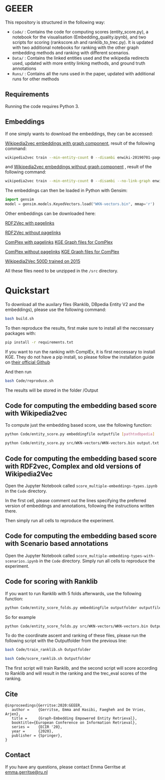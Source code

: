 # GEEER
This repository is structured in the following way:

- `Code/` : Contains the code for computing scores (entity_score.py), a notebook for the visualisation (Embedding_quality.ipynb), and two scripts for scoring (rankscore.sh and ranklib_to_trec.py). It is updated with two additional notebooks for ranking with the other graph embedding methods and ranking with different scenarios.
- `Data/` : Contains the linked entities used and the wikipedia redirects used, updated with more entity linking methods, and ground truth annotations 
- `Runs/` : Contains all the runs used in the paper, updated with additional runs for other methods

## Requirements
Running the code requires Python 3.

## Embeddings

If one simply wants to download the embeddings, they can be accessed:

[Wikipedia2vec embeddings with graph component](https://surfdrive.surf.nl/files/index.php/s/V2mc4zrcE46Ucvs/download), result of the following command:

```bash
wikipedia2vec train --min-entity-count 0 --disambi enwiki-20190701-pages-articles-multistream.xml.bz2 wikipedia2vec_trained 
```


and [Wikipedia2vec embeddings without graph component](https://surfdrive.surf.nl/files/index.php/s/OFipMGvn8zXAHqS/download)
, result of the following command:
```bash
wikipedia2vec train --min-entity-count 0 --disambi --no-link-graph enwiki-20190701-pages-articles-multistream.xml.bz2 wikipedia2vec_trained 
```

The embeddings can then be loaded in Python with Gensim:

```Python
import gensim
model = gensim.models.KeyedVectors.load("WKN-vectors.bin", mmap='r')
```

Other embeddings can be downloaded here: 

[RDF2Vec with pagelinks](https://surfdrive.surf.nl/files/index.php/s/KoQtCo9QW4lG4Mq/download)

[RDF2Vec without pagelinks](https://surfdrive.surf.nl/files/index.php/s/9YFKvrkBvXGrDIz/download)

[ComPlex with pagelinks](https://surfdrive.surf.nl/files/index.php/s/w0x9BKNXwTYN5rG/download) [KGE Graph files for ComPlex](https://surfdrive.surf.nl/files/index.php/s/vDGQbsws5iygLCo/download)

[ComPlex without pagelinks](https://surfdrive.surf.nl/files/index.php/s/RMyTvH0xdFxwvC6/download)  [KGE Graph files for ComPlex](https://surfdrive.surf.nl/files/index.php/s/9YFKvrkBvXGrDIz/download)

[Wikipedia2Vec 500D trained on 2015](https://surfdrive.surf.nl/files/index.php/s/iHZgEGP4tPXOeGE/download)

All these files need to be unzipped in the `/src` directory. 


# Quickstart

To download all the auxilary files (Ranklib, DBpedia Entity V2 and the embeddings), please use the following command:

```bash
bash build.sh
```

To then reproduce the results, first make sure to install all the neccessary packages with:

```bash
pip install -r requirements.txt
```

If you want to run the ranking with ComplEx, it is first neccessary to install KGE. They do not have a pip install, so please follow the installation guide on [their official Github](https://github.com/uma-pi1/kge) 

And then run

```bash
bash Code/reproduce.sh
```

The results will be stored in the folder /Output

## Code for computing the embedding based score with Wikipedia2vec

To compute just the embedding based score, use the following function:

```bash
python Code/entity_score.py embeddingfile outputfile [pathtodbpedia]
```

```bash
python Code/entity_score.py src/WKN-vectors/WKN-vectors.bin output.txt src/DBpedia-Entity/runs/v2/bm25f-ca_v2.run
```
## Code for computing the embedding based score with RDF2vec, Complex and old versions of Wikipedia2Vec

Open the Jupyter Notebook called `score_multiple-embeddings-types.ipynb` in the `Code` directory. 

In the first cell, please comment out the lines specifying the preferred version of embeddings and annotations, following the instructions written there.

Then simply run all cells to reproduce the experiment. 

## Code for computing the embedding based score with Scenario based annotations

Open the Jupyter Notebook called `score_multiple-embedding-types-with-scenarios.ipynb` in the `Code` directory. 
Simply run all cells to reproduce the experiment. 


## Code for scoring with Ranklib

If you want to run Ranklib with 5 folds afterwards, use the following function:

```bash
python Code/entity_score_folds.py embeddingfile outputfolder outputfile [pathtodbpedia]
```

So for example

```bash
python Code/entity_score_folds.py src/WKN-vectors/WKN-vectors.bin Outputfolder output.txt src/DBpedia-Entity/runs/v2/bm25f-ca_v2.run
```

To do the coordinate ascent and ranking of these files, please run the following script with the Outputfolder from the previous line:

```bash
bash Code/train_ranklib.sh Outputfolder

bash Code/score_ranklib.sh Outputfolder
```

The first script will train Ranklib, and the second script will score according to Ranklib and will result in the ranking and the trec_eval scores of the ranking. 


## Cite

```
@inproceedings{Gerritse:2020:GEEER, 
   author =    {Gerritse, Emma and Hasibi, Faegheh and De Vries, Arjen},
   title =     {Graph-Embedding Empowered Entity Retrieval},
   booktitle={European Conference on Information Retrieval},
   series =    {ECIR '20},
   year =      {2020},
   publisher = {Springer},
} 
```

## Contact

If you have any questions, please contact Emma Gerritse at emma.gerritse@ru.nl
